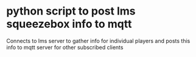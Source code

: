# python script to post lms squeezebox info to mqtt
Connects to lms server to gather info for individual players and posts this
info to mqtt server for other subscribed clients
